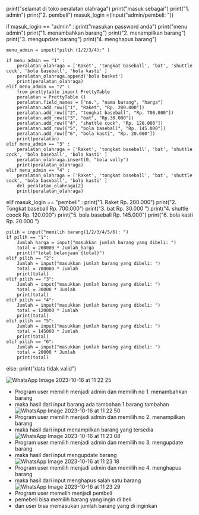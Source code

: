 print("selamat di toko peralatan olahraga")
print("masuk sebagai")
print("1. admin")
print("2. pembeli")
masuk_login =(input("admin/pembeli: "))

if masuk_login == "admin" :
    print("masukan password anda")
    print("menu admin") 
    print("1. menambahkan barang") 
    print("2. menampilkan barang")
    print("3. mengupdate barang")
    print("4. menghapus barang")
    
    menu_admin = input("pilih (1/2/3/4):" )
    
    if menu_admin == "1" :
        peralatan_olahraga = ['Raket', 'tongkat baseball', 'bat', 'shuttle cock', 'bola baseball', 'bola kasti' ]
        peralatan_olahraga.append('bola basket')
        print(peralatan_olahraga)
    elif menu_admin == "2" :
        from prettytable import PrettyTable
        peralatan = PrettyTable ()
        peralatan.field_names = ["no.", "nama barang", "harga"]
        peralatan.add_row(["1", "Raket", "Rp. 200.000"])
        peralatan.add_row(["2", "tongkat baseball", "Rp. 700.000"])
        peralatan.add_row(["3", "bat", "Rp.30.000"])
        peralatan.add_row(["4", "shuttle cock", "Rp. 120.000"])
        peralatan.add_row(["5", "bola baseball", "Rp. 145.000"])
        peralatan.add_row(["6", "bola kasti", "Rp. 20.000"])
        print(peralatan)
    elif menu_admin == "3" :
        peralatan_olahraga = ['Raket', 'tongkat baseball', 'bat', 'shuttle cock', 'bola baseball', 'bola kasti' ]
        peralatan_olahraga.insert(0, "bola volly")
        print(peralatan_olahraga)
    elif menu_admin == "4" :
        peralatan_olahraga = ['Raket', 'tongkat baseball', 'bat', 'shuttle cock', 'bola baseball', 'bola kasti' ]
        del peralatan_olahraga[2]
        print(peralatan_olahraga)
        
elif masuk_login == "pembeli" : 
    print("1. Raket                  Rp. 200.000")
    print("2. Tongkat baseball       Rp. 700.000")
    print("3. bat                    Rp. 30.000 ")
    print("4. shuttle coock          Rp. 120.000")
    print("5. bola baseball          Rp. 145.000")
    print("6. bola kasti             Rp. 20.000 ")
    
    pilih = input("memilih barang(1/2/3/4/5/6): ")
    if pilih == "1":
        Jumlah_harga = input("masukkan jumlah barang yang dibeli: ")
        total = 200000 * Jumlah_harga
        print(f"total belanjaan {total}")
    elif pilih == "2":
        Jumlah = input("masukkan jumlah barang yang dibeli: ")
        total = 700000 * Jumlah
        print(total)
    elif pilih == "3":
        Jumlah = input("masukkan jumlah barang yang dibeli: ")
        total = 30000 * Jumlah
        print(total)
    elif pilih == "4":
        Jumlah = input("masukkan jumlah barang yang dibeli: ")
        total = 120000 * Jumlah
        print(total)
    elif pilih == "5":
        Jumlah = input("masukkan jumlah barang yang dibeli: ")
        total = 145000 * Jumlah
        print(total)
    elif pilih == "6":
        Jumlah = input("masukkan jumlah barang yang dibeli: ")
        total = 20000 * Jumlah
        print(total)
else:
    print("data tidak valid")





![WhatsApp Image 2023-10-16 at 11 22 25](https://github.com/lisanafrathiloya/PRAKTIKUM_DDP_2_LISA/assets/144829981/318ebc14-2c23-48ce-82b8-41e8502cd3dc)
- Program user memilih menjadi admin dan memilih no 1. menambahkan barang
- maka hasil dari input barang ada tambahan 1 barang tambahan
![WhatsApp Image 2023-10-16 at 11 22 50](https://github.com/lisanafrathiloya/PRAKTIKUM_DDP_2_LISA/assets/144829981/e5de2413-f2a4-4ec6-a210-939bea14aa89)
- Program user memilih menjadi admin dan memilih no 2. menampilkan barang
- maka hasil dari input menampilkan barang yang tersedia
![WhatsApp Image 2023-10-16 at 11 23 08](https://github.com/lisanafrathiloya/PRAKTIKUM_DDP_2_LISA/assets/144829981/cbcb99a4-0888-4255-8648-1b3126ef66b2)
- Program user memilih menjadi admin dan memilih no 3. mengupdate barang
- maka hasil dari input mengupdate barang
![WhatsApp Image 2023-10-16 at 11 23 18](https://github.com/lisanafrathiloya/PRAKTIKUM_DDP_2_LISA/assets/144829981/4d234371-ad46-4d8b-91c4-f6d08146b7b3)
- Program user memilih menjadi admin dan memilih no 4. menghapus barang
- maka hasil dari input menghapus salah satu barang
![WhatsApp Image 2023-10-16 at 11 23 29](https://github.com/lisanafrathiloya/PRAKTIKUM_DDP_2_LISA/assets/144829981/741cbf4d-557a-4e29-9d20-c958d4bb24b2)
- Program user memelih menjadi pembeli
- pemebeli bisa memilih barang yang ingin di beli
- dan user bisa memasukan jumlah barang yang di inginkan 




